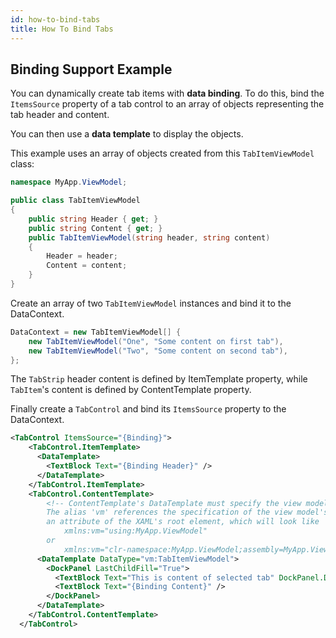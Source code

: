 ```yaml
---
id: how-to-bind-tabs
title: How To Bind Tabs
---
```



## Binding Support Example

You can dynamically create tab items with **data binding**. To do this, bind the `ItemsSource` property of a tab control to an array of objects representing the tab header and content.

You can then use a **data template** to display the objects.

This example uses an array of objects created from this `TabItemViewModel` class:

```csharp
namespace MyApp.ViewModel;

public class TabItemViewModel
{
    public string Header { get; }
    public string Content { get; }
    public TabItemViewModel(string header, string content)
    {
        Header = header;
        Content = content;
    }
}
```

Create an array of two `TabItemViewModel` instances and bind it to the DataContext.

```csharp
DataContext = new TabItemViewModel[] { 
    new TabItemViewModel("One", "Some content on first tab"),
    new TabItemViewModel("Two", "Some content on second tab"),
};
```

The `TabStrip` header content is defined by ItemTemplate property, while `TabItem`'s content is defined by ContentTemplate property.

Finally create a `TabControl` and bind its `ItemsSource` property to the DataContext.

```xml
<TabControl ItemsSource="{Binding}">
    <TabControl.ItemTemplate>
      <DataTemplate>
        <TextBlock Text="{Binding Header}" />
      </DataTemplate>
    </TabControl.ItemTemplate>
    <TabControl.ContentTemplate>
        <!-- ContentTemplate's DataTemplate must specify the view model in DataType.
        The alias 'vm' references the specification of the view model's namespace in 
        an attribute of the XAML's root element, which will look like
            xmlns:vm="using:MyApp.ViewModel"
        or
            xmlns:vm="clr-namespace:MyApp.ViewModel;assembly=MyApp.ViewModel" -->
      <DataTemplate DataType="vm:TabItemViewModel">
        <DockPanel LastChildFill="True">
          <TextBlock Text="This is content of selected tab" DockPanel.Dock="Top" FontWeight="Bold" />
          <TextBlock Text="{Binding Content}" />
        </DockPanel>
      </DataTemplate>
    </TabControl.ContentTemplate>
  </TabControl>
```
